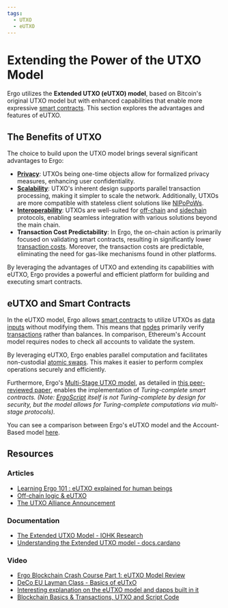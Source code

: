 ```yaml
---
tags:
  - UTXO
  - eUTXO
---
```


# Extending the Power of the UTXO Model

Ergo utilizes the **Extended UTXO (eUTXO) model**, based on Bitcoin's original UTXO model but with enhanced capabilities that enable more expressive [smart contracts](ergoscript.md). This section explores the advantages and features of eUTXO.

## The Benefits of UTXO

The choice to build upon the UTXO model brings several significant advantages to Ergo:

- **[Privacy](zkp.md)**: UTXOs being one-time objects allow for formalized privacy measures, enhancing user confidentiality.
- **[Scalability](scaling.md)**: UTXO's inherent design supports parallel transaction processing, making it simpler to scale the network. Additionally, UTXOs are more compatible with stateless client solutions like [NIPoPoWs](nipopows.md).
- **[Interoperability](use-cases-overview.md#infrastructure)**: UTXOs are well-suited for [off-chain](off-chain.md) and [sidechain](sidechains.md) protocols, enabling seamless integration with various solutions beyond the main chain.
- **Transaction Cost Predictability**: In Ergo, the on-chain action is primarily focused on validating smart contracts, resulting in significantly lower [transaction costs](min-fee.md). Moreover, the transaction costs are predictable, eliminating the need for gas-like mechanisms found in other platforms.

By leveraging the advantages of UTXO and extending its capabilities with eUTXO, Ergo provides a powerful and efficient platform for building and executing smart contracts.

## eUTXO and Smart Contracts

In the eUTXO model, Ergo allows [smart contracts](ergoscript.md) to utilize UTXOs as [data inputs](read-only-inputs.md) without modifying them. This means that [nodes](modes.md) primarily verify [transactions](transactions.md) rather than balances. In comparison, Ethereum's Account model requires nodes to check all accounts to validate the system.

By leveraging eUTXO, Ergo enables parallel computation and facilitates non-custodial [atomic swaps](atomic.md). This makes it easier to perform complex operations securely and efficiently.

Furthermore, Ergo's [Multi-Stage UTXO model](multi.md), as detailed in [this peer-reviewed paper](https://fc18.ifca.ai/bitcoin/papers/bitcoin18-final18.pdf), enables the implementation of *Turing-complete smart contracts.* *(Note: [ErgoScript](ergoscript.md) itself is not Turing-complete by design for security, but the model allows for Turing-complete computations via multi-stage protocols).*

You can see a comparison between Ergo's eUTXO model and the Account-Based model [here](accountveutxo.md).

## Resources

### Articles

- [Learning Ergo 101 : eUTXO explained for human beings](https://dav009.medium.com/learning-ergo-101-blockchain-paradigm-eutxo-c90b0274cf5e)
- [Off-chain logic & eUTXO](https://ergoplatform.org/en/blog/2021-10-04-off-chain-logic-and-eutxo/)
- [The UTXO Alliance Announcement](https://ergoplatform.org/en/blog/2021-09-26-the-utxo-alliance/)

### Documentation

- [The Extended UTXO Model - IOHK Research](https://iohk.io/en/research/library/papers/the-extended-utxo-model/)
- [Understanding the Extended UTXO model - docs.cardano](https://docs.cardano.org/learn/eutxo-explainer)

### Video

- [Ergo Blockchain Crash Course Part 1: eUTXO Model Review](https://www.youtube.com/watch?v=gGRAjK-VwJs&list=PL8-KVrs6vXLTVXGwmYXjOBRx3VymB4Vm2&index=1)
- [DeCo EU Layman Class - Basics of eUTxO](https://www.youtube.com/watch?v=SAWeW6wajEw)
- [Interesting explanation on the eUTXO model and dapps built in it](https://youtu.be/Yt4Sg6rs80Q)
- [Blockchain Basics & Transactions, UTXO and Script Code](https://www.youtube.com/watch?v=zGDTt9Q3vyM)
